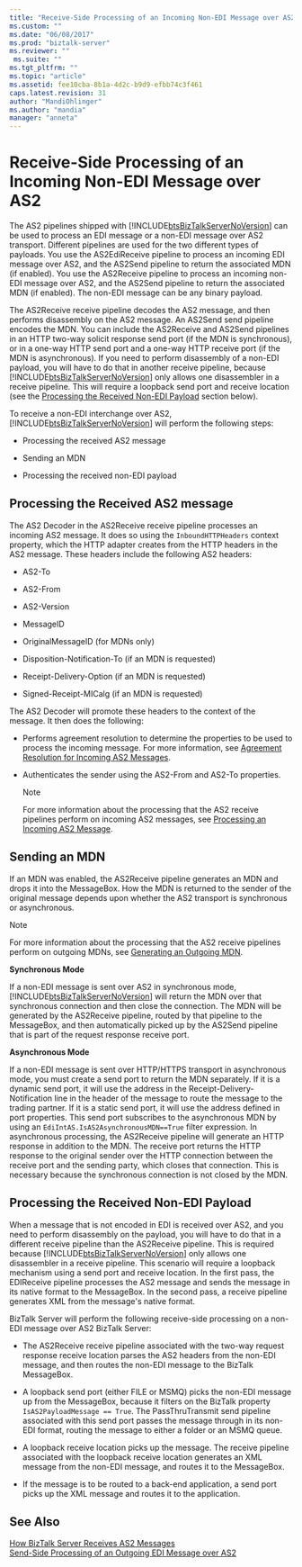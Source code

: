 ```yaml
---
title: "Receive-Side Processing of an Incoming Non-EDI Message over AS2 | Microsoft Docs"
ms.custom: ""
ms.date: "06/08/2017"
ms.prod: "biztalk-server"
ms.reviewer: ""
 ms.suite: ""
ms.tgt_pltfrm: ""
ms.topic: "article"
ms.assetid: fee10cba-8b1a-4d2c-b9d9-efbb74c3f461
caps.latest.revision: 31
author: "MandiOhlinger"
ms.author: "mandia"
manager: "anneta"
---
```

# Receive-Side Processing of an Incoming Non-EDI Message over AS2
The AS2 pipelines shipped with [!INCLUDE[btsBizTalkServerNoVersion](../includes/btsbiztalkservernoversion-md.md)] can be used to process an EDI message or a non-EDI message over AS2 transport. Different pipelines are used for the two different types of payloads. You use the AS2EdiReceive pipeline to process an incoming EDI message over AS2, and the AS2Send pipeline to return the associated MDN (if enabled). You use the AS2Receive pipeline to process an incoming non-EDI message over AS2, and the AS2Send pipeline to return the associated MDN (if enabled). The non-EDI message can be any binary payload.  
  
 The AS2Receive receive pipeline decodes the AS2 message, and then performs disassembly on the AS2 message. An AS2Send send pipeline encodes the MDN. You can include the AS2Receive and AS2Send pipelines in an HTTP two-way solicit response send port (if the MDN is synchronous), or in a one-way HTTP send port and a one-way HTTP receive port (if the MDN is asynchronous). If you need to perform disassembly of a non-EDI payload, you will have to do that in another receive pipeline, because [!INCLUDE[btsBizTalkServerNoVersion](../includes/btsbiztalkservernoversion-md.md)] only allows one disassembler in a receive pipeline. This will require a loopback send port and receive location (see the [Processing the Received Non-EDI Payload](../core/receive-side-processing-of-an-incoming-non-edi-message-over-as2.md#BKMK_NonEDI) section below).  
  
 To receive a non-EDI interchange over AS2, [!INCLUDE[btsBizTalkServerNoVersion](../includes/btsbiztalkservernoversion-md.md)] will perform the following steps:  
  
-   Processing the received AS2 message  
  
-   Sending an MDN  
  
-   Processing the received non-EDI payload  
  
## Processing the Received AS2 message  
 The AS2 Decoder in the AS2Receive receive pipeline processes an incoming AS2 message. It does so using the `InboundHTTPHeaders` context property, which the HTTP adapter creates from the HTTP headers in the AS2 message. These headers include the following AS2 headers:  
  
-   AS2-To  
  
-   AS2-From  
  
-   AS2-Version  
  
-   MessageID  
  
-   OriginalMessageID (for MDNs only)  
  
-   Disposition-Notification-To (if an MDN is requested)  
  
-   Receipt-Delivery-Option (if an MDN is requested)  
  
-   Signed-Receipt-MICalg (if an MDN is requested)  
  
 The AS2 Decoder will promote these headers to the context of the message. It then does the following:  
  
-   Performs agreement resolution to determine the properties to be used to process the incoming message. For more information, see [Agreement Resolution for Incoming AS2 Messages](../core/agreement-resolution-for-incoming-as2-messages.md).  
  
-   Authenticates the sender using the AS2-From and AS2-To properties.  
  
    > [!NOTE]
    >  For more information about the processing that the AS2 receive pipelines perform on incoming AS2 messages, see [Processing an Incoming AS2 Message](../core/processing-an-incoming-as2-message.md).  
  
## Sending an MDN  
 If an MDN was enabled, the AS2Receive pipeline generates an MDN and drops it into the MessageBox. How the MDN is returned to the sender of the original message depends upon whether the AS2 transport is synchronous or asynchronous.  
  
> [!NOTE]
>  For more information about the processing that the AS2 receive pipelines perform on outgoing MDNs, see [Generating an Outgoing MDN](../core/generating-an-outgoing-mdn.md).  
  
 **Synchronous Mode**  
  
 If a non-EDI message is sent over AS2 in synchronous mode, [!INCLUDE[btsBizTalkServerNoVersion](../includes/btsbiztalkservernoversion-md.md)] will return the MDN over that synchronous connection and then close the connection. The MDN will be generated by the AS2Receive pipeline, routed by that pipeline to the MessageBox, and then automatically picked up by the AS2Send pipeline that is part of the request response receive port.  
  
 **Asynchronous Mode**  
  
 If a non-EDI message is sent over HTTP/HTTPS transport in asynchronous mode, you must create a send port to return the MDN separately. If it is a dynamic send port, it will use the address in the Receipt-Delivery-Notification line in the header of the message to route the message to the trading partner. If it is a static send port, it will use the address defined in port properties. This send port subscribes to the asynchronous MDN by using an `EdiIntAS.IsAS2AsynchronousMDN==True` filter expression. In asynchronous processing, the AS2Receive pipeline will generate an HTTP response in addition to the MDN. The receive port returns the HTTP response to the original sender over the HTTP connection between the receive port and the sending party, which closes that connection. This is necessary because the synchronous connection is not closed by the MDN.  
  
##  <a name="BKMK_NonEDI"></a> Processing the Received Non-EDI Payload  
 When a message that is not encoded in EDI is received over AS2, and you need to perform disassembly on the payload, you will have to do that in a different receive pipeline than the AS2Receive pipeline. This is required because [!INCLUDE[btsBizTalkServerNoVersion](../includes/btsbiztalkservernoversion-md.md)] only allows one disassembler in a receive pipeline. This scenario will require a loopback mechanism using a send port and receive location. In the first pass, the EDIReceive pipeline processes the AS2 message and sends the message in its native format to the MessageBox. In the second pass, a receive pipeline generates XML from the message's native format.  
  
 BizTalk Server will perform the following receive-side processing on a non-EDI message over AS2 BizTalk Server:  
  
-   The AS2Receive receive pipeline associated with the two-way request response receive location parses the AS2 headers from the non-EDI message, and then routes the non-EDI message to the BizTalk MessageBox.  
  
-   A loopback send port (either FILE or MSMQ) picks the non-EDI message up from the MessageBox, because it filters on the BizTalk property `IsAS2PayloadMessage == True`. The PassThruTransmit send pipeline associated with this send port passes the message through in its non-EDI format, routing the message to either a folder or an MSMQ queue.  
  
-   A loopback receive location picks up the message. The receive pipeline associated with the loopback receive location generates an XML message from the non-EDI message, and routes it to the MessageBox.  
  
-   If the message is to be routed to a back-end application, a send port picks up the XML message and routes it to the application.  
  
## See Also  
 [How BizTalk Server Receives AS2 Messages](../core/how-biztalk-server-receives-as2-messages.md)   
 [Send-Side Processing of an Outgoing EDI Message over AS2](../core/send-side-processing-of-an-outgoing-edi-message-over-as2.md)